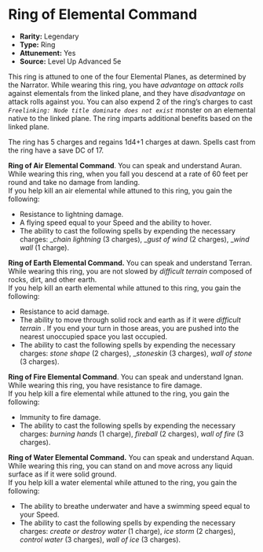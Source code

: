 # Ring of Elemental Command

- **Rarity:** Legendary
- **Type:** Ring
- **Attunement:** Yes
- **Source:** Level Up Advanced 5e

This ring is attuned to one of the four Elemental Planes, as determined by the Narrator. While wearing this ring, you have _advantage_  on _attack rolls_  against elementals from the linked plane, and they have _disadvantage_  on attack rolls against you. You can also expend 2 of the ring’s charges to cast _` Freelinking: Node title dominate does not exist `_ monster on an elemental native to the linked plane. The ring imparts additional benefits based on the linked plane.

The ring has 5 charges and regains 1d4+1 charges at dawn. Spells cast from the ring have a save DC of 17.

**Ring of Air Elemental Command**. You can speak and understand Auran. While wearing this ring, when you fall you descend at a rate of 60 feet per round and take no damage from landing.  
If you help kill an air elemental while attuned to this ring, you gain the following:

* Resistance to lightning damage.
* A flying speed equal to your Speed and the ability to hover.
* The ability to cast the following spells by expending the necessary charges: __chain lightning_  (3 charges), __gust of wind_  (2 charges), __wind wall_  (1 charge).

**Ring of Earth Elemental Command.** You can speak and understand Terran. While wearing this ring, you are not slowed by _difficult terrain_  composed of rocks, dirt, and other earth.  
If you help kill an earth elemental while attuned to this ring, you gain the following:

* Resistance to acid damage.
* The ability to move through solid rock and earth as if it were _difficult terrain_ . If you end your turn in those areas, you are pushed into the nearest unoccupied space you last occupied.
* The ability to cast the following spells by expending the necessary charges: _stone shape_  (2 charges), __stoneskin_  (3 charges), _wall of stone_  (3 charges).

**Ring of Fire Elemental Command**. You can speak and understand Ignan. While wearing this ring, you have resistance to fire damage.  
If you help kill a fire elemental while attuned to the ring, you gain the following:

* Immunity to fire damage.
* The ability to cast the following spells by expending the necessary charges: _burning hands_ (1 charge), _fireball_ (2 charges), _wall of fire_ (3 charges).

**Ring of Water Elemental Command.** You can speak and understand Aquan. While wearing this ring, you can stand on and move across any liquid surface as if it were solid ground.  
If you help kill a water elemental while attuned to the ring, you gain the following:

* The ability to breathe underwater and have a swimming speed equal to your Speed.
* The ability to cast the following spells by expending the necessary charges: _create or_ _destroy water_ (1 charge), _ice storm_ (2 charges), _control water_ (3 charges), _wall of ice_ (3 charges).
